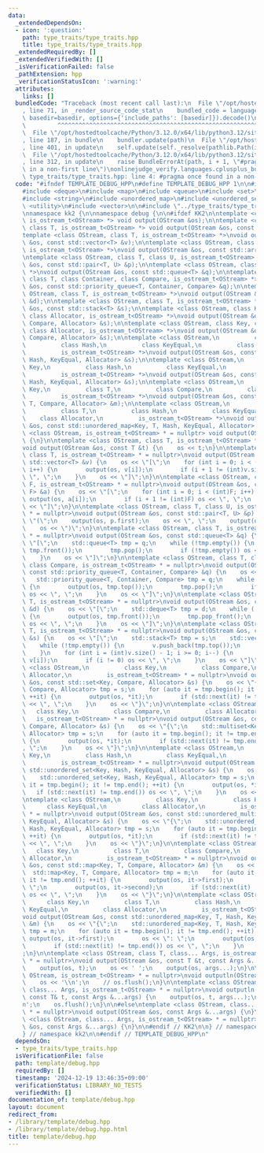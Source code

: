 ```yaml
---
data:
  _extendedDependsOn:
  - icon: ':question:'
    path: type_traits/type_traits.hpp
    title: type_traits/type_traits.hpp
  _extendedRequiredBy: []
  _extendedVerifiedWith: []
  _isVerificationFailed: false
  _pathExtension: hpp
  _verificationStatusIcon: ':warning:'
  attributes:
    links: []
  bundledCode: "Traceback (most recent call last):\n  File \"/opt/hostedtoolcache/Python/3.12.0/x64/lib/python3.12/site-packages/onlinejudge_verify/documentation/build.py\"\
    , line 71, in _render_source_code_stat\n    bundled_code = language.bundle(stat.path,\
    \ basedir=basedir, options={'include_paths': [basedir]}).decode()\n          \
    \         ^^^^^^^^^^^^^^^^^^^^^^^^^^^^^^^^^^^^^^^^^^^^^^^^^^^^^^^^^^^^^^^^^^^^^^^^^^^^^^^^^\n\
    \  File \"/opt/hostedtoolcache/Python/3.12.0/x64/lib/python3.12/site-packages/onlinejudge_verify/languages/cplusplus.py\"\
    , line 187, in bundle\n    bundler.update(path)\n  File \"/opt/hostedtoolcache/Python/3.12.0/x64/lib/python3.12/site-packages/onlinejudge_verify/languages/cplusplus_bundle.py\"\
    , line 401, in update\n    self.update(self._resolve(pathlib.Path(included), included_from=path))\n\
    \  File \"/opt/hostedtoolcache/Python/3.12.0/x64/lib/python3.12/site-packages/onlinejudge_verify/languages/cplusplus_bundle.py\"\
    , line 312, in update\n    raise BundleErrorAt(path, i + 1, \"#pragma once found\
    \ in a non-first line\")\nonlinejudge_verify.languages.cplusplus_bundle.BundleErrorAt:\
    \ type_traits/type_traits.hpp: line 4: #pragma once found in a non-first line\n"
  code: "#ifndef TEMPLATE_DEBUG_HPP\n#define TEMPLATE_DEBUG_HPP 1\n\n#include <array>\n\
    #include <deque>\n#include <map>\n#include <queue>\n#include <set>\n#include <stack>\n\
    #include <string>\n#include <unordered_map>\n#include <unordered_set>\n#include\
    \ <utility>\n#include <vector>\n\n#include \"../type_traits/type_traits.hpp\"\n\
    \nnamespace kk2 {\n\nnamespace debug {\n\n#ifdef KK2\n\ntemplate <class OStream,\
    \ is_ostream_t<OStream> *> void output(OStream &os);\n\ntemplate <class OStream,\
    \ class T, is_ostream_t<OStream> *> void output(OStream &os, const T &t);\n\n\
    template <class OStream, class T, is_ostream_t<OStream> *>\nvoid output(OStream\
    \ &os, const std::vector<T> &v);\n\ntemplate <class OStream, class T, size_t F,\
    \ is_ostream_t<OStream> *>\nvoid output(OStream &os, const std::array<T, F> &a);\n\
    \ntemplate <class OStream, class T, class U, is_ostream_t<OStream> *>\nvoid output(OStream\
    \ &os, const std::pair<T, U> &p);\n\ntemplate <class OStream, class T, is_ostream_t<OStream>\
    \ *>\nvoid output(OStream &os, const std::queue<T> &q);\n\ntemplate <class OStream,\
    \ class T, class Container, class Compare, is_ostream_t<OStream> *>\nvoid output(OStream\
    \ &os, const std::priority_queue<T, Container, Compare> &q);\n\ntemplate <class\
    \ OStream, class T, is_ostream_t<OStream> *>\nvoid output(OStream &os, const std::deque<T>\
    \ &d);\n\ntemplate <class OStream, class T, is_ostream_t<OStream> *>\nvoid output(OStream\
    \ &os, const std::stack<T> &s);\n\ntemplate <class OStream, class Key, class Compare,\
    \ class Allocator, is_ostream_t<OStream> *>\nvoid output(OStream &os, const std::set<Key,\
    \ Compare, Allocator> &s);\n\ntemplate <class OStream, class Key, class Compare,\
    \ class Allocator, is_ostream_t<OStream> *>\nvoid output(OStream &os, const std::multiset<Key,\
    \ Compare, Allocator> &s);\n\ntemplate <class OStream,\n          class Key,\n\
    \          class Hash,\n          class KeyEqual,\n          class Allocator,\n\
    \          is_ostream_t<OStream> *>\nvoid output(OStream &os, const std::unordered_set<Key,\
    \ Hash, KeyEqual, Allocator> &s);\n\ntemplate <class OStream,\n          class\
    \ Key,\n          class Hash,\n          class KeyEqual,\n          class Allocator,\n\
    \          is_ostream_t<OStream> *>\nvoid output(OStream &os, const std::unordered_multiset<Key,\
    \ Hash, KeyEqual, Allocator> &s);\n\ntemplate <class OStream,\n          class\
    \ Key,\n          class T,\n          class Compare,\n          class Allocator,\n\
    \          is_ostream_t<OStream> *>\nvoid output(OStream &os, const std::map<Key,\
    \ T, Compare, Allocator> &m);\n\ntemplate <class OStream,\n          class Key,\n\
    \          class T,\n          class Hash,\n          class KeyEqual,\n      \
    \    class Allocator,\n          is_ostream_t<OStream> *>\nvoid output(OStream\
    \ &os, const std::unordered_map<Key, T, Hash, KeyEqual, Allocator> &m);\n\ntemplate\
    \ <class OStream, is_ostream_t<OStream> * = nullptr> void output(OStream &os)\
    \ {\n}\n\ntemplate <class OStream, class T, is_ostream_t<OStream> * = nullptr>\n\
    void output(OStream &os, const T &t) {\n    os << t;\n}\n\ntemplate <class OStream,\
    \ class T, is_ostream_t<OStream> * = nullptr>\nvoid output(OStream &os, const\
    \ std::vector<T> &v) {\n    os << \"[\";\n    for (int i = 0; i < (int)v.size();\
    \ i++) {\n        output(os, v[i]);\n        if (i + 1 != (int)v.size()) os <<\
    \ \", \";\n    }\n    os << \"]\";\n}\n\ntemplate <class OStream, class T, size_t\
    \ F, is_ostream_t<OStream> * = nullptr>\nvoid output(OStream &os, const std::array<T,\
    \ F> &a) {\n    os << \"[\";\n    for (int i = 0; i < (int)F; i++) {\n       \
    \ output(os, a[i]);\n        if (i + 1 != (int)F) os << \", \";\n    }\n    os\
    \ << \"]\";\n}\n\ntemplate <class OStream, class T, class U, is_ostream_t<OStream>\
    \ * = nullptr>\nvoid output(OStream &os, const std::pair<T, U> &p) {\n    os <<\
    \ \"(\";\n    output(os, p.first);\n    os << \", \";\n    output(os, p.second);\n\
    \    os << \")\";\n}\n\ntemplate <class OStream, class T, is_ostream_t<OStream>\
    \ * = nullptr>\nvoid output(OStream &os, const std::queue<T> &q) {\n    os <<\
    \ \"[\";\n    std::queue<T> tmp = q;\n    while (!tmp.empty()) {\n        output(os,\
    \ tmp.front());\n        tmp.pop();\n        if (!tmp.empty()) os << \", \";\n\
    \    }\n    os << \"]\";\n}\n\ntemplate <class OStream, class T, class Container,\
    \ class Compare, is_ostream_t<OStream> * = nullptr>\nvoid output(OStream &os,\
    \ const std::priority_queue<T, Container, Compare> &q) {\n    os << \"[\";\n \
    \   std::priority_queue<T, Container, Compare> tmp = q;\n    while (!tmp.empty())\
    \ {\n        output(os, tmp.top());\n        tmp.pop();\n        if (!tmp.empty())\
    \ os << \", \";\n    }\n    os << \"]\";\n}\n\ntemplate <class OStream, class\
    \ T, is_ostream_t<OStream> * = nullptr>\nvoid output(OStream &os, const std::deque<T>\
    \ &d) {\n    os << \"[\";\n    std::deque<T> tmp = d;\n    while (!tmp.empty())\
    \ {\n        output(os, tmp.front());\n        tmp.pop_front();\n        if (!tmp.empty())\
    \ os << \", \";\n    }\n    os << \"]\";\n}\n\ntemplate <class OStream, class\
    \ T, is_ostream_t<OStream> * = nullptr>\nvoid output(OStream &os, const std::stack<T>\
    \ &s) {\n    os << \"[\";\n    std::stack<T> tmp = s;\n    std::vector<T> v;\n\
    \    while (!tmp.empty()) {\n        v.push_back(tmp.top());\n        tmp.pop();\n\
    \    }\n    for (int i = (int)v.size() - 1; i >= 0; i--) {\n        output(os,\
    \ v[i]);\n        if (i != 0) os << \", \";\n    }\n    os << \"]\";\n}\n\ntemplate\
    \ <class OStream,\n          class Key,\n          class Compare,\n          class\
    \ Allocator,\n          is_ostream_t<OStream> * = nullptr>\nvoid output(OStream\
    \ &os, const std::set<Key, Compare, Allocator> &s) {\n    os << \"{\";\n    std::set<Key,\
    \ Compare, Allocator> tmp = s;\n    for (auto it = tmp.begin(); it != tmp.end();\
    \ ++it) {\n        output(os, *it);\n        if (std::next(it) != tmp.end()) os\
    \ << \", \";\n    }\n    os << \"}\";\n}\n\ntemplate <class OStream,\n       \
    \   class Key,\n          class Compare,\n          class Allocator,\n       \
    \   is_ostream_t<OStream> * = nullptr>\nvoid output(OStream &os, const std::multiset<Key,\
    \ Compare, Allocator> &s) {\n    os << \"{\";\n    std::multiset<Key, Compare,\
    \ Allocator> tmp = s;\n    for (auto it = tmp.begin(); it != tmp.end(); ++it)\
    \ {\n        output(os, *it);\n        if (std::next(it) != tmp.end()) os << \"\
    , \";\n    }\n    os << \"}\";\n}\n\ntemplate <class OStream,\n          class\
    \ Key,\n          class Hash,\n          class KeyEqual,\n          class Allocator,\n\
    \          is_ostream_t<OStream> * = nullptr>\nvoid output(OStream &os, const\
    \ std::unordered_set<Key, Hash, KeyEqual, Allocator> &s) {\n    os << \"{\";\n\
    \    std::unordered_set<Key, Hash, KeyEqual, Allocator> tmp = s;\n    for (auto\
    \ it = tmp.begin(); it != tmp.end(); ++it) {\n        output(os, *it);\n     \
    \   if (std::next(it) != tmp.end()) os << \", \";\n    }\n    os << \"}\";\n}\n\
    \ntemplate <class OStream,\n          class Key,\n          class Hash,\n    \
    \      class KeyEqual,\n          class Allocator,\n          is_ostream_t<OStream>\
    \ * = nullptr>\nvoid output(OStream &os, const std::unordered_multiset<Key, Hash,\
    \ KeyEqual, Allocator> &s) {\n    os << \"{\";\n    std::unordered_multiset<Key,\
    \ Hash, KeyEqual, Allocator> tmp = s;\n    for (auto it = tmp.begin(); it != tmp.end();\
    \ ++it) {\n        output(os, *it);\n        if (std::next(it) != tmp.end()) os\
    \ << \", \";\n    }\n    os << \"}\";\n}\n\ntemplate <class OStream,\n       \
    \   class Key,\n          class T,\n          class Compare,\n          class\
    \ Allocator,\n          is_ostream_t<OStream> * = nullptr>\nvoid output(OStream\
    \ &os, const std::map<Key, T, Compare, Allocator> &m) {\n    os << \"{\";\n  \
    \  std::map<Key, T, Compare, Allocator> tmp = m;\n    for (auto it = tmp.begin();\
    \ it != tmp.end(); ++it) {\n        output(os, it->first);\n        os << \":\
    \ \";\n        output(os, it->second);\n        if (std::next(it) != tmp.end())\
    \ os << \", \";\n    }\n    os << \"}\";\n}\n\ntemplate <class OStream,\n    \
    \      class Key,\n          class T,\n          class Hash,\n          class\
    \ KeyEqual,\n          class Allocator,\n          is_ostream_t<OStream> * = nullptr>\n\
    void output(OStream &os, const std::unordered_map<Key, T, Hash, KeyEqual, Allocator>\
    \ &m) {\n    os << \"{\";\n    std::unordered_map<Key, T, Hash, KeyEqual, Allocator>\
    \ tmp = m;\n    for (auto it = tmp.begin(); it != tmp.end(); ++it) {\n       \
    \ output(os, it->first);\n        os << \": \";\n        output(os, it->second);\n\
    \        if (std::next(it) != tmp.end()) os << \", \";\n    }\n    os << \"}\"\
    ;\n}\n\ntemplate <class OStream, class T, class... Args, is_ostream_t<OStream>\
    \ * = nullptr>\nvoid output(OStream &os, const T &t, const Args &...args) {\n\
    \    output(os, t);\n    os << ' ';\n    output(os, args...);\n}\n\ntemplate <class\
    \ OStream, is_ostream_t<OStream> * = nullptr>\nvoid outputln(OStream &os) {\n\
    \    os << '\\n';\n    // os.flush();\n}\n\ntemplate <class OStream, class T,\
    \ class... Args, is_ostream_t<OStream> * = nullptr>\nvoid outputln(OStream &os,\
    \ const T& t, const Args &...args) {\n    output(os, t, args...);\n    os << '\\\
    n';\n    os.flush();\n}\n\n#else\ntemplate <class OStream, class... Args, is_ostream_t<OStream>\
    \ * = nullptr>\nvoid output(OStream &os, const Args &...args) {\n}\n\ntemplate\
    \ <class OStream, class... Args, is_ostream_t<OStream> * = nullptr>\nvoid outputln(OStream\
    \ &os, const Args &...args) {\n}\n\n#endif // KK2\n\n} // namespace debug\n\n\
    } // namespace kk2\n\n#endif // TEMPLATE_DEBUG_HPP\n"
  dependsOn:
  - type_traits/type_traits.hpp
  isVerificationFile: false
  path: template/debug.hpp
  requiredBy: []
  timestamp: '2024-12-19 13:46:35+09:00'
  verificationStatus: LIBRARY_NO_TESTS
  verifiedWith: []
documentation_of: template/debug.hpp
layout: document
redirect_from:
- /library/template/debug.hpp
- /library/template/debug.hpp.html
title: template/debug.hpp
---
```

